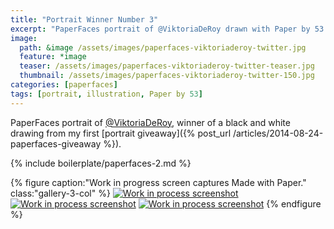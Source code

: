 ```yaml
---
title: "Portrait Winner Number 3"
excerpt: "PaperFaces portrait of @ViktoriaDeRoy drawn with Paper by 53 on an iPad."
image: 
  path: &image /assets/images/paperfaces-viktoriaderoy-twitter.jpg 
  feature: *image
  teaser: /assets/images/paperfaces-viktoriaderoy-twitter-teaser.jpg
  thumbnail: /assets/images/paperfaces-viktoriaderoy-twitter-150.jpg
categories: [paperfaces]
tags: [portrait, illustration, Paper by 53]
---
```


PaperFaces portrait of [@ViktoriaDeRoy](https://twitter.com/ViktoriaDeRoy), winner of a black and white drawing from my first [portrait giveaway]({% post_url /articles/2014-08-24-paperfaces-giveaway %}).

{% include boilerplate/paperfaces-2.md %}

{% figure caption:"Work in progress screen captures Made with Paper." class:"gallery-3-col" %}
[![Work in process screenshot](/assets/images/paperfaces-viktoriaderoy-process-1-600.jpg)](/assets/images/paperfaces-viktoriaderoy-process-1-lg.jpg) [![Work in process screenshot](/assets/images/paperfaces-viktoriaderoy-process-2-600.jpg)](/assets/images/paperfaces-viktoriaderoy-process-2-lg.jpg) [![Work in process screenshot](/assets/images/paperfaces-viktoriaderoy-process-3-600.jpg)](/assets/images/paperfaces-viktoriaderoy-process-3-lg.jpg)
{% endfigure %}

